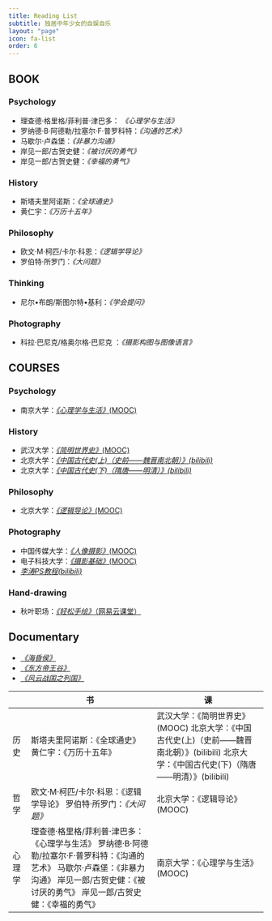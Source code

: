 ```yaml
---
title: Reading List
subtitle: 独居中年少女的自娱自乐
layout: "page"
icon: fa-list
order: 6
---
```


## BOOK
### Psychology
- 理查德·格里格/菲利普·津巴多： *《心理学与生活》*
- 罗纳德·B·阿德勒/拉塞尔·F·普罗科特：*《沟通的艺术》*
- 马歇尔·卢森堡：*《非暴力沟通》*
- 岸见一郎/古贺史健：*《被讨厌的勇气》*
- 岸见一郎/古贺史健：*《幸福的勇气》*

### History
- 斯塔夫里阿诺斯：*《全球通史》*
- 黄仁宇：*《万历十五年》*

### Philosophy
- 欧文·M·柯匹/卡尔·科恩：*《逻辑学导论》*
- 罗伯特·所罗门：*《大问题》*

### Thinking
- 尼尔•布朗/斯图尔特•基利：*《学会提问》*

### Photography
- 科拉·巴尼克/格奥尔格·巴尼克 ：*《摄影构图与图像语言》*


## COURSES
### Psychology
- 南京大学：[*《心理学与生活》*(MOOC)](https://www.icourse163.org/course/NJU-1001573001)

### History
- 武汉大学：[*《简明世界史》*(MOOC)](https://www.icourse163.org/learn/WHU-24001?tid=1206812201)
- 北京大学：[*《中国古代史(上)（史前——魏晋南北朝）》(bilibili)*](https://www.bilibili.com/video/av14709925)
- 北京大学：[*《中国古代史(下)（隋唐——明清）》(bilibili)*](https://www.bilibili.com/video/av10256151)

### Philosophy
- 北京大学：[*《逻辑导论》*(MOOC)](https://www.icourse163.org/learn/PKU-1206625831?tid=1206950286)

### Photography
- 中国传媒大学：[*《人像摄影》*(MOOC)](https://www.icourse163.org/learn/CUC-1205885807?tid=1206919211#/learn/announce)
- 电子科技大学：[*《摄影基础》*(MOOC)](https://www.icourse163.org/learn/UESTC-1001958013?tid=1003319002#/learn/announce)
- [*李涛PS教程(bilibili)*](https://www.bilibili.com/video/av25718096)

### Hand-drawing
- 秋叶职场：[*《轻松手绘》*（网易云课堂）](https://study.163.com/course/courseMain.htm?courseId=1003373019&share=1&shareId=8182348)


## Documentary
- [*《海昏侯》*](https://www.bilibili.com/video/av69909710?from=search&seid=8645449236408104153)
- [*《东方帝王谷》*](https://www.bilibili.com/video/av2484328?p=8)
- [*《风云战国之列国》*](http://v.qq.com/detail/m/mzc00200ldtvj5l.html)



|        | 书                                                                                                                                                                                                                   | 课                                                                                                                                                     |
|--------|----------------------------------------------------------------------------------------------------------------------------------------------------------------------------------------------------------------------|--------------------------------------------------------------------------------------------------------------------------------------------------------|
| 历史   | 斯塔夫里阿诺斯：《全球通史》     黄仁宇：《万历十五年》                                                                                                                                                              | 武汉大学：《简明世界史》(MOOC)     北京大学：《中国古代史(上)（史前——魏晋南北朝）》(bilibili)     北京大学：《中国古代史(下)（隋唐——明清）》(bilibili) |
| 哲学   | 欧文·M·柯匹/卡尔·科恩：《逻辑学导论》     罗伯特·所罗门：*《大问题》*                                                                                                                                                | 北京大学：《逻辑导论》(MOOC)                                                                                                                           |
| 心理学 | 理查德·格里格/菲利普·津巴多： 《心理学与生活》     罗纳德·B·阿德勒/拉塞尔·F·普罗科特：《沟通的艺术》     马歇尔·卢森堡：《非暴力沟通》     岸见一郎/古贺史健：《被讨厌的勇气》     岸见一郎/古贺史健：《幸福的勇气》 | 南京大学：《心理学与生活》(MOOC)                                                                                                                       |

